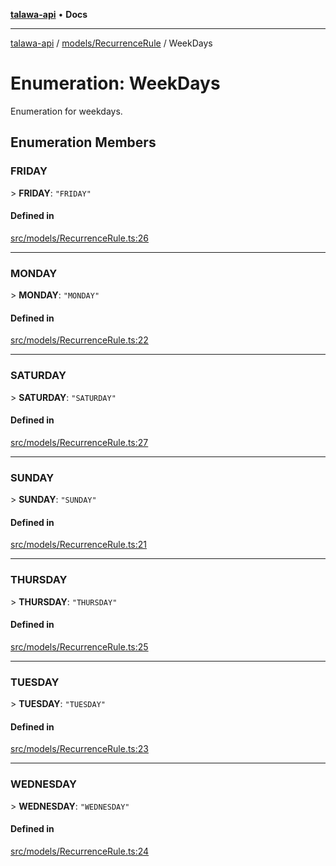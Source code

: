 [**talawa-api**](../../../README.md) • **Docs**

***

[talawa-api](../../../modules.md) / [models/RecurrenceRule](../README.md) / WeekDays

# Enumeration: WeekDays

Enumeration for weekdays.

## Enumeration Members

### FRIDAY

\> **FRIDAY**: `"FRIDAY"`

#### Defined in

[src/models/RecurrenceRule.ts:26](https://github.com/PalisadoesFoundation/talawa-api/blob/c952c7a3bfd4b8b910fbae10313f5402ade5a9d4/src/models/RecurrenceRule.ts#L26)

***

### MONDAY

\> **MONDAY**: `"MONDAY"`

#### Defined in

[src/models/RecurrenceRule.ts:22](https://github.com/PalisadoesFoundation/talawa-api/blob/c952c7a3bfd4b8b910fbae10313f5402ade5a9d4/src/models/RecurrenceRule.ts#L22)

***

### SATURDAY

\> **SATURDAY**: `"SATURDAY"`

#### Defined in

[src/models/RecurrenceRule.ts:27](https://github.com/PalisadoesFoundation/talawa-api/blob/c952c7a3bfd4b8b910fbae10313f5402ade5a9d4/src/models/RecurrenceRule.ts#L27)

***

### SUNDAY

\> **SUNDAY**: `"SUNDAY"`

#### Defined in

[src/models/RecurrenceRule.ts:21](https://github.com/PalisadoesFoundation/talawa-api/blob/c952c7a3bfd4b8b910fbae10313f5402ade5a9d4/src/models/RecurrenceRule.ts#L21)

***

### THURSDAY

\> **THURSDAY**: `"THURSDAY"`

#### Defined in

[src/models/RecurrenceRule.ts:25](https://github.com/PalisadoesFoundation/talawa-api/blob/c952c7a3bfd4b8b910fbae10313f5402ade5a9d4/src/models/RecurrenceRule.ts#L25)

***

### TUESDAY

\> **TUESDAY**: `"TUESDAY"`

#### Defined in

[src/models/RecurrenceRule.ts:23](https://github.com/PalisadoesFoundation/talawa-api/blob/c952c7a3bfd4b8b910fbae10313f5402ade5a9d4/src/models/RecurrenceRule.ts#L23)

***

### WEDNESDAY

\> **WEDNESDAY**: `"WEDNESDAY"`

#### Defined in

[src/models/RecurrenceRule.ts:24](https://github.com/PalisadoesFoundation/talawa-api/blob/c952c7a3bfd4b8b910fbae10313f5402ade5a9d4/src/models/RecurrenceRule.ts#L24)

